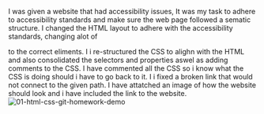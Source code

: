 I was given a website that had accessibility issues, It was my task to adhere to accessibility standards and make sure the web page followed a sematic structure.
I changed the HTML layout to adhere with the accessibility standards, changing alot of <div> to the correct eliments.
I i re-structured the CSS to alighn with the HTML and also consolidated the selectors and properties aswel as adding comments to the CSS.
I have commented all the CSS so i know what the CSS is doing should i have to go back to it.
I i fixed a broken link that would not connect to the given path.
I have attatched an image of how the website should look and i have included the link to the website.
 ![01-html-css-git-homework-demo](https://user-images.githubusercontent.com/119010245/215350486-b9244750-69ef-4cf5-928a-08f73b1006a7.png)
